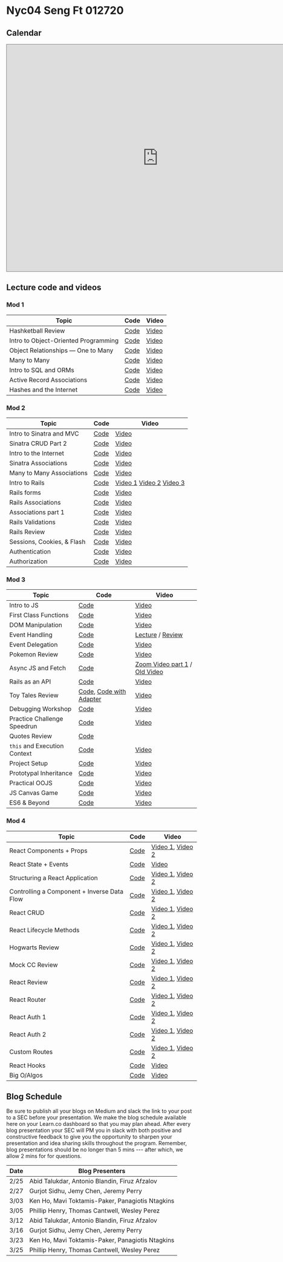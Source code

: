 # Nyc04 Seng Ft 012720

## Calendar

<iframe src="https://calendar.google.com/calendar/b/1/embed?height=600&amp;wkst=1&amp;bgcolor=%23ffffff&amp;ctz=America%2FNew_York&amp;src=ZmxhdGlyb25zY2hvb2wuY29tX2cwMzNsaGIwbGR0Ymx1ZDA3aGZlaXVsaWJrQGdyb3VwLmNhbGVuZGFyLmdvb2dsZS5jb20&amp;src=ZmxhdGlyb25zY2hvb2wuY29tX2JlYXQ4Y3BlbTlwamxyZHRjazk4bW03YXFvQGdyb3VwLmNhbGVuZGFyLmdvb2dsZS5jb20&amp;src=ZW4udXNhI2hvbGlkYXlAZ3JvdXAudi5jYWxlbmRhci5nb29nbGUuY29t&amp;src=ZmxhdGlyb25zY2hvb2wuY29tX241aDBmbHNkOGY0aWU1NzNtZnY2bTg1cm4wQGdyb3VwLmNhbGVuZGFyLmdvb2dsZS5jb20&amp;color=%23AD1457&amp;color=%23EF6C00&amp;color=%230B8043&amp;color=%23009688" style="border:solid 1px #777" width="800" height="600" frameborder="0" scrolling="no"></iframe>

## Lecture code and videos

### Mod 1
| Topic            | Code                | Video                |
| -----            | ----                | -----                |
| Hashketball Review | [Code][hashketball-code] | [Video][hashketball-video] |
| Intro to Object-Oriented Programming | [Code][intro-object-oriented-programming-code] | [Video][intro-object-oriented-programming-video] |
| Object Relationships — One to Many | [Code][object-relationships-one-many-code] | [Video][object-relationships-one-many-video] |
| Many to Many | [Code][many-to-many-code] | [Video][many-to-many-video] |
| Intro to SQL and ORMs | [Code][intro-sql-orms-code] | [Video][intro-sql-orms-video] |
| Active Record Associations | [Code][active-record-associations-code] | [Video][active-record-associations-video] |
| Hashes and the Internet | [Code][hashes-internet-code] | [Video][hashes-internet-video] |


### Mod 2
| Topic            | Code                | Video                |
| -----            | ----                | -----                |
| Intro to Sinatra and MVC | [Code][intro-to-sinatra-&-mvc-code] | [Video][intro-to-sinatra-&-mvc-video] |
| Sinatra CRUD Part 2 | [Code][sinatra-crud-part-2-code] | [Video][sinatra-crud-part-2-video] |
| Intro to the Internet | [Code][intro-internet-code] | [Video][intro-internet-video] |
| Sinatra Associations | [Code][sinatra-associations-code] | [Video][sinatra-associations-video] |
| Many to Many Associations | [Code][mtm-associations-code] | [Video][mtm-associations-video] |
| Intro to Rails | [Code][intro-to-rails-code]| [Video 1][itr-vid-1] [Video 2][itr-vid-2] [Video 3][itr-vid-3] |
| Rails forms | [Code][rails-forms-code] | [Video][rails-forms-video] |
| Rails Associations | [Code][rails-associations-code] | [Video][rails-associations-video] |
| Associations part 1 | [Code][associations-part-1-code] | [Video][associations-part-1-video] |
| Rails Validations | [Code][rails-validations-code] | [Video][rails-validations-video] |
| Rails Review | [Code][rails-review-code] | [Video][rails-review-video]|
| Sessions, Cookies, & Flash | [Code][sessions-cookies-flash-code] | [Video][sessions-cookies-flash-video] |
| Authentication | [Code][authentication-code] | [Video][authentication-video] |
| Authorization | [Code][authorization-code] | [Video][authorization-video] |


### Mod 3
| Topic            | Code                | Video                |
| -----            | ----                | -----                |
| Intro to JS | [Code](https://github.com/learn-co-students/nyc-dumbo-se-012720/tree/master/17-intro-to-js) | [Video](https://youtu.be/6FlL1ugoAh4) |
| First Class Functions | [Code](https://github.com/learn-co-students/nyc-dumbo-se-012720/tree/master/18-first-class-functions) | [Video](https://youtu.be/BHVtZjR2Q-E) |
| DOM Manipulation | [Code](https://github.com/learn-co-students/nyc-dumbo-se-012720/tree/master/19-dom-manipulation) | [Video](https://youtu.be/6w-zLyE4oYU) |
| Event Handling | [Code](https://github.com/learn-co-students/nyc-dumbo-se-012720/tree/master/20-event-handling) | [Lecture](https://www.youtube.com/watch?v=6Y72fJcSgdk) / [Review](https://youtu.be/KujvaoHtde8) |
| Event Delegation | [Code](https://github.com/learn-co-students/nyc-dumbo-se-012720/tree/master/21-event-delegation) | [Video](https://youtu.be/NvUMtOh6f7M) |
| Pokemon Review | [Code](https://github.com/learn-co-students/nyc-dumbo-se-012720/tree/master/22-pokemon-review) | [Video](https://youtu.be/Of9C0Py2CCg) |
| Async JS and Fetch | [Code](https://github.com/learn-co-students/nyc-dumbo-se-012720/tree/master/23-async-js-and-fetch) | [Zoom Video part 1](https://youtu.be/j42mfldGFHg) / [Old Video](https://www.youtube.com/watch?v=ItmS8woRLBY) |
| Rails as an API | [Code](https://github.com/learn-co-students/nyc-dumbo-se-012720/tree/master/24-rails-as-an-api) | [Video](https://youtu.be/eWHsbilI198) |
| Toy Tales Review | [Code][toy-tales-review-code], [Code with Adapter][toy-tales-with-adapter] | [Video](https://youtu.be/gMQZQiYN80s) |
| Debugging Workshop | [Code](https://github.com/learn-co-students/nyc-dumbo-se-012720/tree/master/25-debugging-workshop) | [Video](https://youtu.be/u3iiGVmOls8) |
| Practice Challenge Speedrun | [Code](https://github.com/learn-co-students/nyc-dumbo-se-012720/tree/master/26-practice-challenge-review) | [Video](https://youtu.be/BHu3tqe7HbA) |
| Quotes Review | [Code](https://github.com/learn-co-students/nyc-dumbo-se-012720/tree/master/27-quotes-practice) |  |
| `this` and Execution Context | [Code](https://github.com/learn-co-students/nyc-dumbo-se-012720/tree/master/28-this-and-execution-context) | [Video](https://youtu.be/aUb2Kf-7K40) |
| Project Setup | [Code](https://github.com/learn-co-students/nyc-dumbo-se-012720/tree/master/29-project-setup) | [Video](https://youtu.be/tgNzAFNzPAA) |
| Prototypal Inheritance | [Code](https://github.com/learn-co-students/nyc-dumbo-se-012720/tree/master/30-prototypal-inheritance) | [Video](https://youtu.be/DR6s_57ECnk) |
| Practical OOJS | [Code](https://github.com/learn-co-students/nyc-dumbo-se-012720/tree/master/31-practical-oojs) | [Video](https://youtu.be/KKdlDFA0dJs) |
| JS Canvas Game | [Code](https://github.com/learn-co-students/nyc-dumbo-se-012720/tree/master/32-canvas-game) | [Video](https://youtu.be/hNPPW9EGZYY) |
| ES6 & Beyond | [Code](https://github.com/learn-co-students/nyc-dumbo-se-012720/tree/master/33-es6) | [Video](https://youtu.be/v67gNzAFDsA) |



### Mod 4
| Topic            | Code                | Video                |
| -----            | ----                | -----                |
| React Components + Props | [Code][compr-code] | [Video 1][compr-vid1], [Video 2][compr-vid2] |
| React State + Events | [Code][stev-code] | [Video][stev-vid1] |
| Structuring a React Application | [Code][struc-code] | [Video 1][struc-vid1], [Video 2][struc-vid2] |
| Controlling a Component + Inverse Data Flow | [Code][inv-code] | [Video 1][inv-vid1], [Video 2][inv-vid2] |
| React CRUD | [Code][rcrud-code] | [Video 1][rcrud-vid1], [Video 2][rcrud-vid2] |
| React Lifecycle Methods | [Code][cycle-code] | [Video 1][cycle-vid1], [Video 2][cycle-vid2] |
| Hogwarts Review | [Code][hog-code] | [Video 1][hog-vid1], [Video 2][hog-vid2]
| Mock CC Review | [Code][planet-code] | [Video 1][planet-vid1], [Video 2][planet-vid2]
| React Review | [Code][rrev-code] | [Video 1][rrev-vid1], [Video 2][rrev-vid2]
| React Router | [Code][rrouter-code] | [Video 1][rrouter-vid1], [Video 2][rrouter-vid2]
| React Auth 1 | [Code][rauth1-code] | [Video 1][rauth1-vid1], [Video 2][rauth1-vid2]
| React Auth 2 | [Code][rauth2-code] | [Video 1][rauth2-vid1], [Video 2][rauth2-vid2]
| Custom Routes | [Code][custom-code] | [Video 1][custom-vid1], [Video 2][custom-vid2]
| React Hooks | [Code][rhooks-code] | [Video][rhooks-vid]
| Big O/Algos | [Code][big-o-code] | [Video][big-o-vid]


[compr-code]: https://github.com/learn-co-students/nyc-dumbo-se-012720/tree/master/34-components-props
[compr-vid1]: https://wework.zoom.com/rec/share/xf1fc-6zqTlLa4HM0XHBaJAlBqfEX6a8gCgXq_ILmUo57_jNl2vpxV9K2H5Xh4yP?startTime=1585580420000
[compr-vid2]: https://wework.zoom.com/rec/share/xf1fc-6zqTlLa4HM0XHBaJAlBqfEX6a8gCgXq_ILmUo57_jNl2vpxV9K2H5Xh4yP?startTime=1585584059000 

[stev-code]: https://github.com/learn-co-students/nyc-dumbo-se-012720/tree/master/35-state-and-events
[stev-vid1]:
https://wework.zoom.com/rec/share/25ZNBLXr6F1IGpGW0mWEXpEbP6Dsaaa82ygY8vQEmR5QrLq0ycXmH490Kqprad0j?startTime=1585594564000


[struc-code]: https://github.com/learn-co-students/nyc-dumbo-se-012720/tree/master/36-refactoring-react
[struc-vid1]: https://wework.zoom.com/rec/share/-c8kK5vd9WZJW7f8thjQVvQKQLu5X6a81nUWq_UMzEhREkQi4tsfzpbKHOAUgFIV?startTime=1585667946000
[struc-vid2]: https://wework.zoom.com/rec/share/-c8kK5vd9WZJW7f8thjQVvQKQLu5X6a81nUWq_UMzEhREkQi4tsfzpbKHOAUgFIV?startTime=1585670164000


[inv-code]: https://github.com/learn-co-students/nyc-dumbo-se-012720/tree/master/37-controlled-components
[inv-vid1]: https://wework.zoom.com/rec/share/po9_CKv633lLYq-c0E_TavF9RYbJX6a80CRIrPFZykhdSfdOld1QVEBpxzsfcMgI?startTime=1585753478000
[inv-vid2]: https://wework.zoom.com/rec/share/po9_CKv633lLYq-c0E_TavF9RYbJX6a80CRIrPFZykhdSfdOld1QVEBpxzsfcMgI?startTime=1585756302000

[rcrud-code]: https://github.com/learn-co-students/nyc-dumbo-se-012720/tree/master/38-react-crud
[rcrud-vid1]: https://wework.zoom.com/rec/share/vONnPbTu2UBISafX50CEe_MDGYTPeaa8gSUf-fYEzRprHDQDMfl2ZXGMuP5vL4ln?startTime=1585764164000
[rcrud-vid2]: https://wework.zoom.com/rec/share/vONnPbTu2UBISafX50CEe_MDGYTPeaa8gSUf-fYEzRprHDQDMfl2ZXGMuP5vL4ln?startTime=1585767986000

[cycle-code]: https://github.com/NickyEXE/hogwarts/tree/lecturehttps://github.com/learn-co-students/nyc-dumbo-se-012720/tree/master/39-react-lifecycles
[cycle-vid1]: https://wework.zoom.com/rec/share/wehFL7D2z39JHaPxs0OCX5E-BLbueaa813Qd__pezxnceO9PICVzA27e6pcz2IkN?startTime=1585834612000
[cycle-vid2]: https://wework.zoom.com/rec/share/wehFL7D2z39JHaPxs0OCX5E-BLbueaa813Qd__pezxnceO9PICVzA27e6pcz2IkN?startTime=1585837947000

[hog-code]: https://github.com/NickyEXE/hogwarts/tree/lecture
[hog-vid1]: https://wework.zoom.com/rec/play/vZF4duqtrzI3T4fH5QSDBfd8W9S-L62shCQbqaEKzkq0ByMAMVWkYudDYrapME4HqCGhun9c0HLGy7Ee
[hog-vid2]: https://wework.zoom.com/rec/play/vZF8f-CtrTg3ToCc4wSDBPJ6W9XsfaOshyVP-aEKmEm3AiJSY1f1N7UXYOU2BLszN5jV_BhIw8o2ngKx

[planet-code]: https://github.com/learn-co-students/nyc-dumbo-se-012720/tree/master/40-react-review
[planet-vid1]: https://wework.zoom.com/rec/share/-c1Hf-_f1m1LHYWX4WjAUYoBWYPfX6a8gylPrvtbzRprpZ_3R9uEAxFBZOzshggp?startTime=1586196310000
[planet-vid2]: https://wework.zoom.com/rec/share/-c1Hf-_f1m1LHYWX4WjAUYoBWYPfX6a8gylPrvtbzRprpZ_3R9uEAxFBZOzshggp?startTime=1586199416000

[rrev-code]: https://github.com/learn-co-students/nyc-dumbo-se-012720/tree/master/41-react-review
[rrev-vid1]: https://wework.zoom.com/rec/share/19B2Lvb23GNLEtKd5WXdBP56IYC9aaa8hiMb_foImkoRXitrWFmxJN83UpzYKTh4?startTime=1586271883000
[rrev-vid2]: https://wework.zoom.com/rec/share/19B2Lvb23GNLEtKd5WXdBP56IYC9aaa8hiMb_foImkoRXitrWFmxJN83UpzYKTh4?startTime=1586276171000

[rrouter-code]: https://github.com/learn-co-students/nyc-dumbo-se-012720/tree/master/42-react-router
[rrouter-vid1]: https://wework.zoom.com/rec/share/vf1rDKvcyWhObpXw7Hz1ao0wJonpX6a82yQbr6ZexUra6V8Ki9ydYvCB7kC5s5Hz?startTime=1586444563000
[rrouter-vid2]: https://wework.zoom.com/rec/share/vf1rDKvcyWhObpXw7Hz1ao0wJonpX6a82yQbr6ZexUra6V8Ki9ydYvCB7kC5s5Hz?startTime=1586447696000

[rauth1-code]: https://github.com/learn-co-students/nyc-dumbo-se-012720/tree/master/43-react-auth
[rauth1-vid1]: https://wework.zoom.com/rec/share/38klFLqs62ZIadaTzkLQWokaItnOeaa803QX__ALmU_15m-6LR4iOn4HonjA4bgD?startTime=1586455575000
[rauth1-vid2]: https://wework.zoom.com/rec/share/38klFLqs62ZIadaTzkLQWokaItnOeaa803QX__ALmU_15m-6LR4iOn4HonjA4bgD?startTime=1586459370000


[rauth2-code]: https://github.com/learn-co-students/nyc-dumbo-se-012720/tree/master/44-react-auth2
[rauth2-vid1]: https://wework.zoom.com/rec/share/-uwuP6vesURIX43fzWGBdvYNL5XYT6a81SRI-vAMz04WH9KM1ZOaoVExaQFxgSbd?startTime=1586530987000
[rauth2-vid2]: https://wework.zoom.com/rec/share/-uwuP6vesURIX43fzWGBdvYNL5XYT6a81SRI-vAMz04WH9KM1ZOaoVExaQFxgSbd?startTime=1586533863000

[custom-code]: https://github.com/learn-co-students/nyc-dumbo-se-012720/tree/master/45-custom-routes
[custom-vid1]: https://wework.zoom.com/rec/share/-chKIrPW20VOHo3hskHdc5wgGZ_5T6a813dL8_UKy0hFuzuJ0G_M52YjiXZcx4HC?startTime=1586784837000
[custom-vid2]: https://wework.zoom.com/rec/share/-chKIrPW20VOHo3hskHdc5wgGZ_5T6a813dL8_UKy0hFuzuJ0G_M52YjiXZcx4HC?startTime=1586787687000

[rhooks-code]: https://github.com/learn-co-students/react-hooks-nycoders
[rhooks-vid]: https://wework.zoom.us/rec/share/4vVed7bZz2NIRIHCzEzmdIR7H6Pnaaa8h3VM-vANnUhdcUa_OOmD4222VcUvVCIz







[hashketball-code]: https://github.com/learn-co-students/nyc-dumbo-se-012720/tree/master/01-hashketball
[hashketball-video]: http://youtu.be/aI6hJ5XQo1U

[object-relationships-one-many-code]: https://github.com/learn-co-students/nyc-dumbo-se-012720/tree/master/03-one-to-many/
[object-relationships-one-many-video]: http://youtu.be/7NtpXGzwri8

[intro-object-oriented-programming-code]: https://github.com/learn-co-students/nyc-dumbo-se-012720/tree/master/02-oo/
[intro-object-oriented-programming-video]: http://youtu.be/oMOFC8kYet0

[many-to-many-code]: https://github.com/learn-co-students/nyc-dumbo-se-012720/tree/master/04-many-to-many/
[many-to-many-video]: http://youtu.be/HDJP7-9sr5Y

[intro-sql-orms-code]: https://github.com/learn-co-students/nyc-dumbo-se-012720/tree/master/05-sql/
[intro-sql-orms-video]: http://youtu.be/8GGbeM87A1s

[active-record-associations-code]: https://github.com/learn-co-students/nyc-dumbo-se-012720/tree/master/07-active-record-associations
[active-record-associations-video]: https://youtu.be/IAsPiyfb7yw

[hashes-internet-code]: https://github.com/learn-co-students/nyc-dumbo-se-012720/tree/master/08-hashes-internet/
[hashes-internet-video]: http://youtu.be/-2ixdqxdbzY

[sinatra-crud-part-2-code]: https://github.com/learn-co-students/nyc-dumbo-se-012720/tree/master/11-rest/
[sinatra-crud-part-2-video]: http://youtu.be/dQsKAAf_mLA

[intro-internet-code]: https://github.com/learn-co-students/nyc-dumbo-se-012720/tree/master/08.5-rack-internet/
[intro-internet-video]: http://youtu.be/BqUvGBTWZjg

[sinatra-associations-code]: https://github.com/learn-co-students/nyc-dumbo-se-012720/tree/master/11-rest/
[sinatra-associations-video]: http://youtu.be/d0S5IeHQ7wY

[rails-associations-code]: https://github.com/learn-co-students/nyc-dumbo-se-012720/tree/master/13-rails-forms/
[rails-associations-video]: http://youtu.be/YuqlMtO_pAU

[associations-part-1-code]: https://github.com/learn-co-students/nyc-dumbo-se-012720/tree/master/14-rails-associations/
[associations-part-1-video]: http://youtu.be/QIsX2qeFRqU

[rails-validations-code]: https://github.com/learn-co-students/nyc-dumbo-se-012720/tree/master/15-rails-validations/
[rails-validations-video]: http://youtu.be/T5T7mHhnq9o

[sessions-cookies-flash-code]: https://github.com/learn-co-students/nyc-dumbo-se-012720?sorry=could

[authentication-code]: https://github.com/learn-co-students/nyc-dumbo-se-012720/tree/master/16-auth/
[authentication-video]: http://youtu.be/xHOZSroejRs

[authorization-code]: https://github.com/learn-co-students/nyc-dumbo-se-012720/tree/master/16-auth/
[authorization-video]: http://youtu.be/5qwKEGXlYp8+not+automatically+find+code&contact=graham&for=help&also=https://www.youtube.com/watch?v=dQw4w9WgXcQ
[sessions-cookies-flash-video]: http://youtu.be/tTVZzHvD2vQ

[intro-to-sinatra-&-mvc-code]: https://github.com/learn-co-students/nyc-dumbo-se-012720/tree/master/09-intro-to-sinatra-and-mvc
[intro-to-sinatra-&-mvc-video]: https://youtu.be/IqKX4ob-Ekk

[mtm-associations-code]: https://github.com/learn-co-students/nyc-dumbo-se-012720/tree/master/11.5-many-to-many
[mtm-associations-video]: https://youtu.be/Or00T-aDSwM

[intro-to-rails-code]: https://github.com/learn-co-students/nyc-dumbo-se-012720/tree/master/12-intro-to-rails
[itr-vid-1]: https://www.youtube.com/watch?v=Yeu945utjqE
[itr-vid-2]: https://youtu.be/TJXO2FhyqyA
[itr-vid-3]: https://www.youtube.com/watch?v=6hDxNp3M7xI

[rails-forms-code]: https://github.com/learn-co-students/nyc-dumbo-se-012720/tree/master/13-rails-forms
[rails-forms-video]: https://youtu.be/lRbdeAIj5S0

[rails-review-code]: https://github.com/NickyEXE/FlunchironSchool/tree/class
[rails-review-video]: https://youtu.be/af-EKivcu6A

[toy-tales-review-code]: https://github.com/NickyEXE/jsdom-toy-tale-dumbo-web-100719/tree/031620-lecture
[toy-tales-with-adapter]: https://github.com/NickyEXE/jsdom-toy-tale-dumbo-web-100719/tree/test-solution-012720

[big-o-code]: https://github.com/learn-co-students/nyc-dumbo-se-012720/tree/master/46-big-o-lecture
[big-o-vid]: https://wework.zoom.us/rec/share/-pxYdrDNxj9LSLPOxVHxZvJ7B9X8aaa803cXrvtfnkhXbzDfVxtHL3f3g4qqd37N


## Blog Schedule

Be sure to publish all your blogs on Medium and slack the link to your post to a SEC before your presentation. We make the blog schedule available here on your Learn.co dashboard so that you may plan ahead. After every blog presentation your SEC will PM you in slack with both positive and constructive feedback to give you the opportunity to sharpen your presentation and idea sharing skills throughout the program. Remember, blog presentations should be no longer than 5 mins --- after which, we allow 2 mins for for questions.

| **Date**      | **Blog Presenters**                                                                                                 |
|-------    |-----------------------------------------------------------------------------------------------------------------------    
|2/25   |Abid Talukdar, Antonio Blandin, Firuz Afzalov
|2/27   |Gurjot Sidhu, Jemy Chen, Jeremy Perry
|3/03   |Ken Ho, Mavi Toktamis-Paker, Panagiotis Ntagkins
|3/05   |Phillip Henry, Thomas Cantwell, Wesley Perez
|3/12    |Abid Talukdar, Antonio Blandin, Firuz Afzalov
|3/16   |Gurjot Sidhu, Jemy Chen, Jeremy Perry
|3/23   |Ken Ho, Mavi Toktamis-Paker, Panagiotis Ntagkins
|3/25   |Phillip Henry, Thomas Cantwell, Wesley Perez
